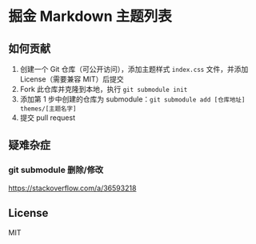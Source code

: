 # 掘金 Markdown 主题列表

## 如何贡献

1. 创建一个 Git 仓库（可公开访问），添加主题样式 `index.css` 文件，并添加 License（需要兼容 MIT）后提交
2. Fork 此仓库并克隆到本地，执行 `git submodule init`
3. 添加第 1 步中创建的仓库为 submodule：`git submodule add [仓库地址] themes/[主题名字]`
4. 提交 pull request

## 疑难杂症

### git submodule 删除/修改

https://stackoverflow.com/a/36593218

## License

MIT
